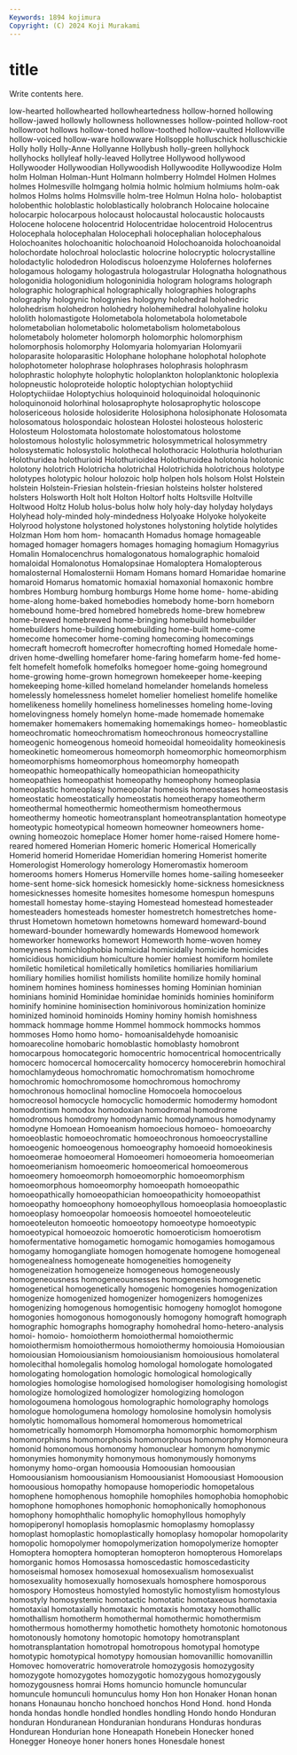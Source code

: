 ```yaml
---
Keywords: 1894 kojimura
Copyright: (C) 2024 Koji Murakami
---
```


# title

Write contents here.



low-hearted hollowhearted hollowheartedness hollow-horned hollowing hollow-jawed hollowly hollowness
hollownesses hollow-pointed hollow-root hollowroot hollows hollow-toned hollow-toothed hollow-vaulted Hollowville hollow-voiced
hollow-ware hollowware Hollsopple holluschick holluschickie Holly holly Holly-Anne Hollyanne Hollybush
holly-green hollyhock hollyhocks hollyleaf holly-leaved Hollytree Hollywood hollywood Hollywooder Hollywoodian
Hollywoodish Hollywoodite Hollywoodize Holm holm Holman Holman-Hunt Holmann holmberry Holmdel
Holmen Holmes holmes Holmesville holmgang holmia holmic holmium holmiums holm-oak
holmos Holms holms Holmsville holm-tree Holmun Holna holo- holobaptist holobenthic
holoblastic holoblastically holobranch Holocaine holocaine holocarpic holocarpous holocaust holocaustal holocaustic
holocausts Holocene holocene holocentrid Holocentridae holocentroid Holocentrus Holocephala holocephalan Holocephali
holocephalian holocephalous Holochoanites holochoanitic holochoanoid Holochoanoida holochoanoidal holochordate holochroal holoclastic
holocrine holocryptic holocrystalline holodactylic holodedron Holodiscus holoenzyme Holofernes holofernes hologamous
hologamy hologastrula hologastrular Holognatha holognathous hologonidia hologonidium hologoninidia hologram holograms
holograph holographic holographical holographically holographies holographs holography hologynic hologynies hologyny
holohedral holohedric holohedrism holohedron holohedry holohemihedral holohyaline holoku hololith holomastigote
Holometabola holometabola holometabole holometabolian holometabolic holometabolism holometabolous holometaboly holometer holomorph
holomorphic holomorphism holomorphosis holomorphy Holomyaria holomyarian Holomyarii holoparasite holoparasitic Holophane
holophane holophotal holophote holophotometer holophrase holophrases holophrasis holophrasm holophrastic holophyte
holophytic holoplankton holoplanktonic holoplexia holopneustic holoproteide holoptic holoptychian holoptychiid Holoptychiidae
Holoptychius holoquinoid holoquinoidal holoquinonic holoquinonoid holorhinal holosaprophyte holosaprophytic holoscope holosericeous
holoside holosiderite Holosiphona holosiphonate Holosomata holosomatous holospondaic holostean Holostei holosteous
holosteric Holosteum Holostomata holostomate holostomatous holostome holostomous holostylic holosymmetric holosymmetrical
holosymmetry holosystematic holosystolic holothecal holothoracic Holothuria holothurian Holothuridea holothurioid Holothurioidea
Holothuroidea holotonia holotonic holotony holotrich Holotricha holotrichal Holotrichida holotrichous holotype
holotypes holotypic holour holozoic holp holpen hols holsom Holst Holstein
holstein Holstein-Friesian holstein-friesian holsteins holster holstered holsters Holsworth Holt holt
Holton Holtorf holts Holtsville Holtville Holtwood Holtz Holub holus-bolus holw
holy holy-day holyday holydays Holyhead holy-minded holy-mindedness Holyoake Holyoke holyokeite
Holyrood holystone holystoned holystones holystoning holytide holytides Holzman Hom hom
hom- homacanth Homadus homage homageable homaged homager homagers homages homaging
homagium Homagyrius Homalin Homalocenchrus homalogonatous homalographic homaloid homaloidal Homalonotus Homalopsinae
Homaloptera Homalopterous homalosternal Homalosternii Homam Homans homard Homaridae homarine homaroid
Homarus homatomic homaxial homaxonial homaxonic hombre hombres Homburg homburg homburgs
Home home home- home-abiding home-along home-baked homebodies homebody home-born homeborn
homebound home-bred homebred homebreds home-brew homebrew home-brewed homebrewed home-bringing homebuild
homebuilder homebuilders home-building homebuilding home-built home-come homecome homecomer home-coming homecoming
homecomings homecraft homecroft homecrofter homecrofting homed Homedale home-driven home-dwelling homefarer
home-faring homefarm home-fed home-felt homefelt homefolk homefolks homegoer home-going homeground
home-growing home-grown homegrown homekeeper home-keeping homekeeping home-killed homeland homelander homelands
homeless homelessly homelessness homelet homelier homeliest homelife homelike homelikeness homelily
homeliness homelinesses homeling home-loving homelovingness homely homelyn home-made homemade homemake
homemaker homemakers homemaking homemakings homeo- homeoblastic homeochromatic homeochromatism homeochronous homeocrystalline
homeogenic homeogenous homeoid homeoidal homeoidality homeokinesis homeokinetic homeomerous homeomorph homeomorphic
homeomorphism homeomorphisms homeomorphous homeomorphy homeopath homeopathic homeopathically homeopathician homeopathicity homeopathies
homeopathist homeopathy homeophony homeoplasia homeoplastic homeoplasy homeopolar homeosis homeostases homeostasis
homeostatic homeostatically homeostatis homeotherapy homeotherm homeothermal homeothermic homeothermism homeothermous homeothermy
homeotic homeotransplant homeotransplantation homeotype homeotypic homeotypical homeown homeowner homeowners home-owning
homeozoic homeplace Homer homer home-raised Homere home-reared homered Homerian Homeric
homeric Homerical Homerically Homerid homerid Homeridae Homeridian homering Homerist homerite
Homerologist Homerology homerology Homeromastix homeroom homerooms homers Homerus Homerville homes
home-sailing homeseeker home-sent home-sick homesick homesickly home-sickness homesickness homesicknesses homesite
homesites homesome homespun homespuns homestall homestay home-staying Homestead homestead homesteader
homesteaders homesteads homester homestretch homestretches home-thrust Hometown hometown hometowns homeward
homeward-bound homeward-bounder homewardly homewards Homewood homework homeworker homeworks homewort Homeworth
home-woven homey homeyness homichlophobia homicidal homicidally homicide homicides homicidious homicidium
homiculture homier homiest homiform homilete homiletic homiletical homiletically homiletics homiliaries
homiliarium homiliary homilies homilist homilists homilite homilize homily hominal hominem
homines hominess hominesses homing Hominian hominian hominians hominid Hominidae hominidae
hominids hominies hominiform hominify hominine hominisection hominivorous hominization hominize hominized
hominoid hominoids Hominy hominy homish homishness hommack hommage homme Hommel
hommock hommocks hommos hommoses Homo homo homo- homoanisaldehyde homoanisic homoarecoline
homobaric homoblastic homoblasty homobront homocarpous homocategoric homocentric homocentrical homocentrically homocerc
homocercal homocercality homocercy homocerebrin homochiral homochlamydeous homochromatic homochromatism homochrome homochromic
homochromosome homochromous homochromy homochronous homoclinal homocline Homocoela homocoelous homocreosol homocycle
homocyclic homodermic homodermy homodont homodontism homodox homodoxian homodromal homodrome homodromous
homodromy homodynamic homodynamous homodynamy homodyne Homoean Homoeanism homoecious homoeo- homoeoarchy
homoeoblastic homoeochromatic homoeochronous homoeocrystalline homoeogenic homoeogenous homoeography homoeoid homoeokinesis homoeomerae
homoeomeral Homoeomeri homoeomeria homoeomerian homoeomerianism homoeomeric homoeomerical homoeomerous homoeomery homoeomorph
homoeomorphic homoeomorphism homoeomorphous homoeomorphy homoeopath homoeopathic homoeopathically homoeopathician homoeopathicity homoeopathist
homoeopathy homoeophony homoeophyllous homoeoplasia homoeoplastic homoeoplasy homoeopolar homoeosis homoeotel homoeoteleutic
homoeoteleuton homoeotic homoeotopy homoeotype homoeotypic homoeotypical homoeozoic homoerotic homoeroticism homoerotism
homofermentative homogametic homogamic homogamies homogamous homogamy homogangliate homogen homogenate homogene
homogeneal homogenealness homogeneate homogeneities homogeneity homogeneization homogeneize homogeneous homogeneously homogeneousness
homogeneousnesses homogenesis homogenetic homogenetical homogenetically homogenic homogenies homogenization homogenize homogenized
homogenizer homogenizers homogenizes homogenizing homogenous homogentisic homogeny homoglot homogone homogonies
homogonous homogonously homogony homograft homograph homographic homographs homography homohedral homo-hetero-analysis
homoi- homoio- homoiotherm homoiothermal homoiothermic homoiothermism homoiothermous homoiothermy homoiousia Homoiousian
homoiousian Homoiousianism homoiousianism homoiousious homolateral homolecithal homolegalis homolog homologal homologate
homologated homologating homologation homologic homological homologically homologies homologise homologised homologiser
homologising homologist homologize homologized homologizer homologizing homologon homologoumena homologous homolographic
homolography homologs homologue homologumena homology homolosine homolysin homolysis homolytic homomallous
homomeral homomerous homometrical homometrically homomorph Homomorpha homomorphic homomorphism homomorphisms homomorphosis
homomorphous homomorphy Homoneura homonid homonomous homonomy homonuclear homonym homonymic homonymies
homonymity homonymous homonymously homonyms homonymy homo-organ homoousia Homoousian homoousian Homoousianism
homoousianism Homoousianist Homoousiast Homoousion homoousious homopathy homopause homoperiodic homopetalous homophene
homophenous homophile homophiles homophobia homophobic homophone homophones homophonic homophonically homophonous
homophony homophthalic homophylic homophyllous homophyly homopiperonyl homoplasis homoplasmic homoplasmy homoplassy
homoplast homoplastic homoplastically homoplasy homopolar homopolarity homopolic homopolymer homopolymerization homopolymerize
homopter Homoptera homoptera homopteran homopteron homopterous Homorelaps homorganic homos Homosassa
homoscedastic homoscedasticity homoseismal homosex homosexual homosexualism homosexualist homosexuality homosexually homosexuals
homosphere homosporous homospory Homosteus homostyled homostylic homostylism homostylous homostyly homosystemic
homotactic homotatic homotaxeous homotaxia homotaxial homotaxially homotaxic homotaxis homotaxy homothallic
homothallism homotherm homothermal homothermic homothermism homothermous homothermy homothetic homothety homotonic
homotonous homotonously homotony homotopic homotopy homotransplant homotransplantation homotropal homotropous homotypal
homotype homotypic homotypical homotypy homousian homovanillic homovanillin Homovec homoveratric homoveratrole
homozygosis homozygosity homozygote homozygotes homozygotic homozygous homozygously homozygousness homrai Homs
homuncio homuncle homuncular homuncule homunculi homunculus homy Hon hon Honaker
Honan honan honans Honaunau honcho honchoed honchos Hond Hond. hond
Honda honda hondas hondle hondled hondles hondling Hondo hondo Honduran
honduran Honduranean Honduranian hondurans Honduras honduras Hondurean Hondurian hone Honeapath
Honebein Honecker honed Honegger Honeoye honer honers hones Honesdale honest
